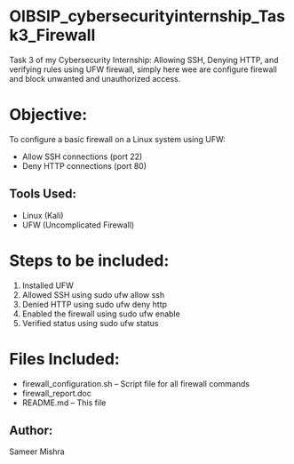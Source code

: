 # OIBSIP_cybersecurityinternship_Task3_Firewall
Task 3 of my Cybersecurity Internship: Allowing SSH, Denying HTTP, and verifying rules using UFW firewall, simply here wee are configure firewall and block unwanted and unauthorized access.

# Objective:
To configure a basic firewall on a Linux system using UFW:
- Allow SSH connections (port 22)
- Deny HTTP connections (port 80)

## Tools Used:
- Linux (Kali)
- UFW (Uncomplicated Firewall)

# Steps to be included:
1. Installed UFW
2. Allowed SSH using sudo ufw allow ssh
3. Denied HTTP using sudo ufw deny http
4. Enabled the firewall using sudo ufw enable
5. Verified status using sudo ufw status

# Files Included:
- firewall_configuration.sh – Script file for all firewall commands
- firewall_report.doc
- README.md – This file

## Author:
Sameer Mishra

